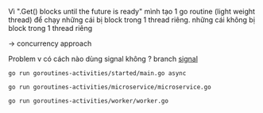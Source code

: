 Vì ".Get() blocks until the future is ready" mình tạo 1 go routine (light weight thread) để chạy những cái bị block trong 1 thread riêng. những cái không bị block trong 1 thread riêng

-> concurrency approach 

Problem v có cách nào dùng signal không ? branch [signal](https://github.com/kingstonduy/demo-temporal/tree/signal)

```
go run goroutines-activities/started/main.go async
```

```
go run goroutines-activities/microservice/microservice.go 
```


```
go run goroutines-activities/worker/worker.go 
```

